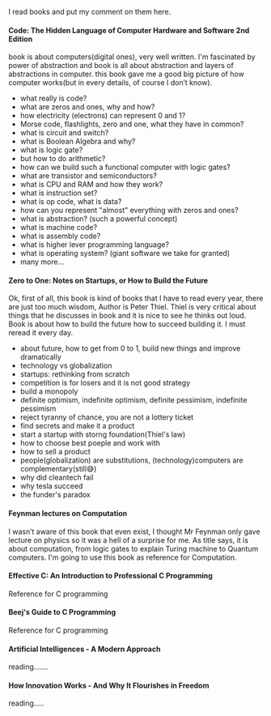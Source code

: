  I read books and put my comment on them here.



#### Code: The Hidden Language of Computer Hardware and Software 2nd Edition

book is about computers(digital ones), very well written. I'm fascinated by power of abstraction and book is all about abstraction and layers of abstractions in computer.
this book gave me a good big picture of how computer works(but in every details, of course I don’t know).

- what really is code?
- what are zeros and ones, why and how?
- how electricity (electrons) can represent 0 and 1?
- Morse code, flashlights, zero and one, what they have in common?
- what is circuit and switch?
- what is Boolean Algebra and why?
- what is logic gate?
- but how to do arithmetic?
- how can we build such a functional computer with logic gates?
- what are transistor and semiconductors?
- what is CPU and RAM and how they work?
- what is instruction set?
- what is op code, what is data?
- how can you represent "almost" everything with zeros and ones?
- what is abstraction? (such a powerful concept)
- what is machine code?
- what is assembly code?
- what is higher lever programming language?
- what is operating system? (giant software we take for granted)
- many more...



#### Zero to One: Notes on Startups, or How to Build the Future

Ok, first of all, this book is kind of books that I have to read every year, there are just too much wisdom, Author is Peter Thiel.
Thiel is very critical about things that he discusses in book and it is nice to see he thinks out loud.
Book is about how to build the future how to succeed building it. I must reread it every day.

- about future, how to get from 0 to 1, build new things and improve dramatically
- technology vs globalization
- startups: rethinking from scratch
- competition is for losers and it is not good strategy
- build a monopoly
- definite optimism, indefinite optimism, definite pessimism, indefinite pessimism
- reject tyranny of chance, you are not a lottery ticket
- find secrets and make it a product
- start a startup with storng foundation(Thiel's law)
- how to choose best poeple and work with
- how to sell a product
- people(globalization) are substitutions, (technology)computers are complementary(still😅)
- why did cleantech fail
- why tesla succeed
- the funder's paradox



#### Feynman lectures on Computation

I wasn’t aware of this book that even exist, I thought Mr Feynman only gave lecture on physics so it was a hell of a surprise for me.
As title says, it is about computation, from logic gates to explain Turing machine to Quantum computers.
I'm going to use this book as reference for Computation.



#### Effective C: An Introduction to Professional C Programming

Reference for C programming



#### Beej's Guide to C Programming
Reference for C programming 


#### Artificial Intelligences - A Modern Approach

reading.......



#### How Innovation Works - And Why It Flourishes in Freedom

reading.....
